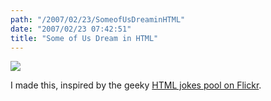 ```yaml
---
path: "/2007/02/23/SomeofUsDreaminHTML" 
date: "2007/02/23 07:42:51" 
title: "Some of Us Dream in HTML" 
---
```

<img src="http://farm1.static.flickr.com/129/399827210_eff6b39472_o.jpg" /><br><p class="caption">I made this, inspired by the geeky <a href="http://flickr.com/groups/htmljokes/pool/">HTML jokes pool on Flickr</a>.